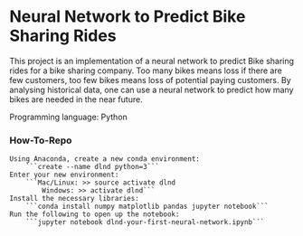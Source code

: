 # Neural Network to Predict Bike Sharing Rides

This project is an implementation of a neural network to predict Bike sharing rides for a bike sharing company. Too many bikes means loss if there are few customers, too few bikes means loss of potential paying customers. By analysing historical data, one can use a neural network to predict how many bikes are needed in the near future.
  
Programming language: Python 

### How-To-Repo

    Using Anaconda, create a new conda environment:
        ```create --name dlnd python=3```
    Enter your new environment:
        ```Mac/Linux: >> source activate dlnd
            Windows: >> activate dlnd```
    Install the necessary libraries:
        ```conda install numpy matplotlib pandas jupyter notebook```
    Run the following to open up the notebook:
        ```jupyter notebook dlnd-your-first-neural-network.ipynb```
